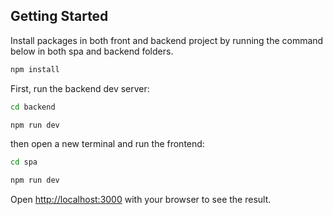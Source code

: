 ## Getting Started

Install packages in both front and backend project by running the command below in both spa and backend folders.

```bash
npm install
```

First, run the backend dev server:

```bash
cd backend
```

```bash
npm run dev
```

then open a new terminal and run the frontend:

```bash
cd spa
```

```bash
npm run dev
```

Open [http://localhost:3000](http://localhost:3000) with your browser to see the result.
